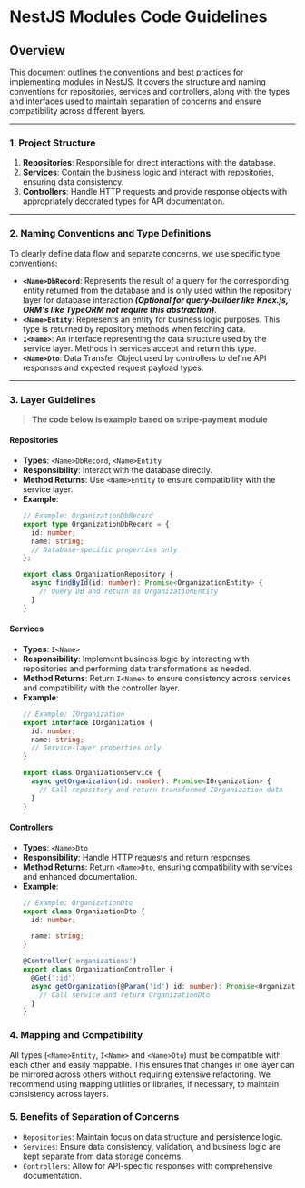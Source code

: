 # NestJS Modules Code Guidelines

## Overview

This document outlines the conventions and best practices for implementing modules in NestJS. It covers the structure
and naming conventions for repositories, services and controllers, along with the types and interfaces used to maintain
separation of concerns and ensure compatibility across different layers.

---

### 1. Project Structure

1. **Repositories**: Responsible for direct interactions with the database.
2. **Services**: Contain the business logic and interact with repositories, ensuring data consistency.
3. **Controllers**: Handle HTTP requests and provide response objects with appropriately decorated types for API documentation.

---

### 2. Naming Conventions and Type Definitions

To clearly define data flow and separate concerns, we use specific type conventions:

- **`<Name>DbRecord`**: Represents the result of a query for the corresponding entity returned from the database and is
only used within the repository layer for database interaction ***(Optional for query-builder like Knex.js, ORM's like
TypeORM not require this abstraction)***.
- **`<Name>Entity`**: Represents an entity for business logic purposes. This type is returned by repository methods 
when fetching data.
- **`I<Name>`**: An interface representing the data structure used by the service layer. Methods in services accept and 
return this type.
- **`<Name>Dto`**: Data Transfer Object used by controllers to define API responses and expected request payload types.

---

### 3. Layer Guidelines

> **The code below is example based on stripe-payment module**

#### Repositories
- **Types**: `<Name>DbRecord`, `<Name>Entity`
- **Responsibility**: Interact with the database directly.
- **Method Returns**: Use `<Name>Entity` to ensure compatibility with the service layer.
- **Example**:
  ```typescript
  // Example: OrganizationDbRecord
  export type OrganizationDbRecord = {
    id: number;
    name: string;
    // Database-specific properties only
  };
  
  export class OrganizationRepository {
    async findById(id: number): Promise<OrganizationEntity> {
      // Query DB and return as OrganizationEntity
    }
  }
  ```
  
#### Services

- **Types**: `I<Name>`
- **Responsibility**: Implement business logic by interacting with repositories and performing data transformations as needed.
- **Method Returns**: Return `I<Name>` to ensure consistency across services and compatibility with the controller layer.
- **Example**:
  ```typescript
  // Example: IOrganization
  export interface IOrganization {
    id: number;
    name: string;
    // Service-layer properties only
  }
  
  export class OrganizationService {
    async getOrganization(id: number): Promise<IOrganization> {
      // Call repository and return transformed IOrganization data
    }
  }
  ```

#### Controllers

- **Types**: `<Name>Dto`
- **Responsibility**: Handle HTTP requests and return responses.
- **Method Returns**: Return `<Name>Dto`, ensuring compatibility with services and enhanced documentation.
- **Example**:
  ```typescript
  // Example: OrganizationDto
  export class OrganizationDto {
    id: number;

    name: string;
  }

  @Controller('organizations')
  export class OrganizationController {
    @Get(':id')
    async getOrganization(@Param('id') id: number): Promise<OrganizationDto> {
      // Call service and return OrganizationDto
    }
  }
  ```

### 4. Mapping and Compatibility

   All types (`<Name>Entity`, `I<Name>` and `<Name>Dto`) must be compatible with each other and easily mappable. This
   ensures that changes in one layer can be mirrored across others without requiring extensive refactoring. We recommend
   using mapping utilities or libraries, if necessary, to maintain consistency across layers.


### 5. Benefits of Separation of Concerns

- `Repositories`: Maintain focus on data structure and persistence logic.
- `Services`: Ensure data consistency, validation, and business logic are kept separate from data storage concerns.
- `Controllers`: Allow for API-specific responses with comprehensive documentation.
